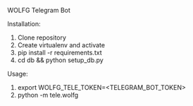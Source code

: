 WOLFG
Telegram Bot

Installation:
1. Clone repository
2. Create virtualenv and activate
3. pip install -r requirements.txt
4. cd db && python setup_db.py

Usage:
1. export WOLFG_TELE_TOKEN=<TELEGRAM_BOT_TOKEN>
2. python -m tele.wolfg

